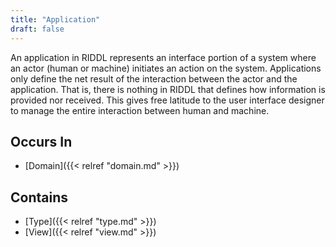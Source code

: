 ```yaml
---
title: "Application"
draft: false
---
```


An application in RIDDL represents an interface portion of a system where an 
actor (human or machine) initiates an action on the system. Applications 
only define the net result of the interaction between the actor and the 
application. That is, there is nothing in RIDDL that defines how information 
is provided nor received. This gives free latitude to the user interface 
designer to manage the entire interaction between human and machine. 

## Occurs In
* [Domain]({{< relref "domain.md" >}})

## Contains
* [Type]({{< relref "type.md" >}})
* [View]({{< relref "view.md" >}})
